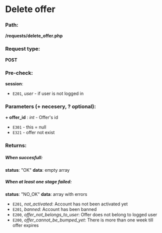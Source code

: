 # Delete offer


### Path:
**/requests/delete_offer.php**


### Request type:
**POST**


### Pre-check:

**session**:
* `E201`, *user* - if user is not logged in


### Parameters (+ necesery, ? optional):

**+ offer_id** : *int* - Offer's id
* `E301` - this = null
* `E321` - offer not exist

### Returns:

##### When succesfull:
**status**: "OK"
**data**: empty array

##### When at least one stage failed:
**status**: "NO_OK" 
**data**: array with errors
* `E201`, *not_activated*: Account has not been activated yet
* `E201`, *banned*: Account has been banned
* `E200`, *offer_not_belongs_to_user*: Offer does not belong to logged user
* `E200`, *offer_cannot_be_bumped_yet*: There is more than one week till offer expires